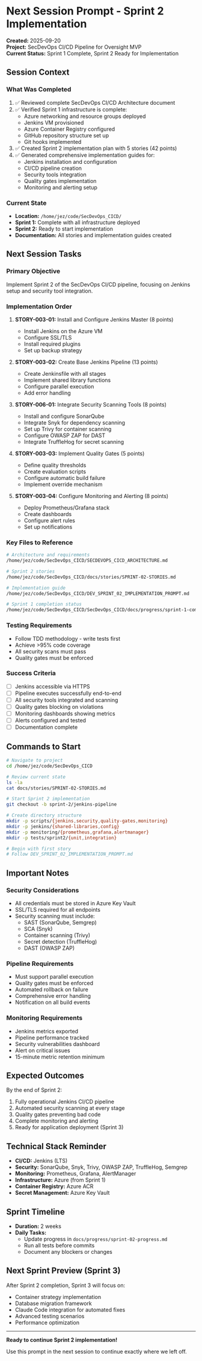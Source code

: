 # Next Session Prompt - Sprint 2 Implementation
**Created:** 2025-09-20  
**Project:** SecDevOps CI/CD Pipeline for Oversight MVP  
**Current Status:** Sprint 1 Complete, Sprint 2 Ready for Implementation

## Session Context

### What Was Completed
1. ✅ Reviewed complete SecDevOps CI/CD Architecture document
2. ✅ Verified Sprint 1 infrastructure is complete:
   - Azure networking and resource groups deployed
   - Jenkins VM provisioned
   - Azure Container Registry configured
   - GitHub repository structure set up
   - Git hooks implemented
3. ✅ Created Sprint 2 implementation plan with 5 stories (42 points)
4. ✅ Generated comprehensive implementation guides for:
   - Jenkins installation and configuration
   - CI/CD pipeline creation
   - Security tools integration
   - Quality gates implementation
   - Monitoring and alerting setup

### Current State
- **Location:** `/home/jez/code/SecDevOps_CICD/`
- **Sprint 1:** Complete with all infrastructure deployed
- **Sprint 2:** Ready to start implementation
- **Documentation:** All stories and implementation guides created

## Next Session Tasks

### Primary Objective
Implement Sprint 2 of the SecDevOps CI/CD pipeline, focusing on Jenkins setup and security tool integration.

### Implementation Order
1. **STORY-003-01:** Install and Configure Jenkins Master (8 points)
   - Install Jenkins on the Azure VM
   - Configure SSL/TLS
   - Install required plugins
   - Set up backup strategy

2. **STORY-003-02:** Create Base Jenkins Pipeline (13 points)
   - Create Jenkinsfile with all stages
   - Implement shared library functions
   - Configure parallel execution
   - Add error handling

3. **STORY-006-01:** Integrate Security Scanning Tools (8 points)
   - Install and configure SonarQube
   - Integrate Snyk for dependency scanning
   - Set up Trivy for container scanning
   - Configure OWASP ZAP for DAST
   - Integrate TruffleHog for secret scanning

4. **STORY-003-03:** Implement Quality Gates (5 points)
   - Define quality thresholds
   - Create evaluation scripts
   - Configure automatic build failure
   - Implement override mechanism

5. **STORY-003-04:** Configure Monitoring and Alerting (8 points)
   - Deploy Prometheus/Grafana stack
   - Create dashboards
   - Configure alert rules
   - Set up notifications

### Key Files to Reference
```bash
# Architecture and requirements
/home/jez/code/SecDevOps_CICD/SECDEVOPS_CICD_ARCHITECTURE.md

# Sprint 2 stories
/home/jez/code/SecDevOps_CICD/docs/stories/SPRINT-02-STORIES.md

# Implementation guide
/home/jez/code/SecDevOps_CICD/DEV_SPRINT_02_IMPLEMENTATION_PROMPT.md

# Sprint 1 completion status
/home/jez/code/SecDevOps_CICD/SecDevOps_CICD/docs/progress/sprint-1-complete.md
```

### Testing Requirements
- Follow TDD methodology - write tests first
- Achieve >95% code coverage
- All security scans must pass
- Quality gates must be enforced

### Success Criteria
- [ ] Jenkins accessible via HTTPS
- [ ] Pipeline executes successfully end-to-end
- [ ] All security tools integrated and scanning
- [ ] Quality gates blocking on violations
- [ ] Monitoring dashboards showing metrics
- [ ] Alerts configured and tested
- [ ] Documentation complete

## Commands to Start

```bash
# Navigate to project
cd /home/jez/code/SecDevOps_CICD

# Review current state
ls -la
cat docs/stories/SPRINT-02-STORIES.md

# Start Sprint 2 implementation
git checkout -b sprint-2/jenkins-pipeline

# Create directory structure
mkdir -p scripts/{jenkins,security,quality-gates,monitoring}
mkdir -p jenkins/{shared-libraries,config}
mkdir -p monitoring/{prometheus,grafana,alertmanager}
mkdir -p tests/sprint2/{unit,integration}

# Begin with first story
# Follow DEV_SPRINT_02_IMPLEMENTATION_PROMPT.md
```

## Important Notes

### Security Considerations
- All credentials must be stored in Azure Key Vault
- SSL/TLS required for all endpoints
- Security scanning must include:
  - SAST (SonarQube, Semgrep)
  - SCA (Snyk)
  - Container scanning (Trivy)
  - Secret detection (TruffleHog)
  - DAST (OWASP ZAP)

### Pipeline Requirements
- Must support parallel execution
- Quality gates must be enforced
- Automated rollback on failure
- Comprehensive error handling
- Notification on all build events

### Monitoring Requirements
- Jenkins metrics exported
- Pipeline performance tracked
- Security vulnerabilities dashboard
- Alert on critical issues
- 15-minute metric retention minimum

## Expected Outcomes

By the end of Sprint 2:
1. Fully operational Jenkins CI/CD pipeline
2. Automated security scanning at every stage
3. Quality gates preventing bad code
4. Complete monitoring and alerting
5. Ready for application deployment (Sprint 3)

## Technical Stack Reminder
- **CI/CD:** Jenkins (LTS)
- **Security:** SonarQube, Snyk, Trivy, OWASP ZAP, TruffleHog, Semgrep
- **Monitoring:** Prometheus, Grafana, AlertManager
- **Infrastructure:** Azure (from Sprint 1)
- **Container Registry:** Azure ACR
- **Secret Management:** Azure Key Vault

## Sprint Timeline
- **Duration:** 2 weeks
- **Daily Tasks:** 
  - Update progress in `docs/progress/sprint-02-progress.md`
  - Run all tests before commits
  - Document any blockers or changes

## Next Sprint Preview (Sprint 3)
After Sprint 2 completion, Sprint 3 will focus on:
- Container strategy implementation
- Database migration framework
- Claude Code integration for automated fixes
- Advanced testing scenarios
- Performance optimization

---

**Ready to continue Sprint 2 implementation!**

Use this prompt in the next session to continue exactly where we left off.